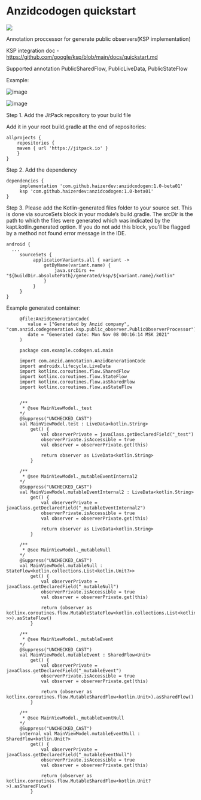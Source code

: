 # Anzidcodogen quickstart
[![](https://jitpack.io/v/haizerdev/anzidcodogen.svg)](https://jitpack.io/#haizerdev/anzidcodogen)

Annotation proccessor for generate public observers(KSP implementation)

KSP integration doc - https://github.com/google/ksp/blob/main/docs/quickstart.md

Supported annotation PublicSharedFlow, PublicLiveData, PublicStateFlow

Example:

![image](https://user-images.githubusercontent.com/46586567/135762439-e910d9ec-f226-4013-a3f7-76a333c95bdd.png)

![image](https://user-images.githubusercontent.com/46586567/135758163-657b2a5a-19bb-49b4-a1e3-a2b0378895b8.png)


Step 1. Add the JitPack repository to your build file

Add it in your root build.gradle at the end of repositories:

	allprojects {
	    repositories {
		maven { url 'https://jitpack.io' }
	    }
	}
  Step 2. Add the dependency

	dependencies {
	     implementation 'com.github.haizerdev:anzidcodogen:1.0-beta01'
	     ksp 'com.github.haizerdev:anzidcodogen:1.0-beta01'
	}
	
Step 3. Please add the Kotlin-generated files folder to your source set. 
This is done via sourceSets block in your module’s build.gradle. 
The srcDir is the path to which the files were generated which was indicated by the kapt.kotlin.generated option.
If you do not add this block, you’ll be flagged by a method not found error message in the IDE.

    android {
      ...
         sourceSets {
              applicationVariants.all { variant ->
                  getByName(variant.name) {
                      java.srcDirs += "${buildDir.absolutePath}/generated/ksp/${variant.name}/kotlin"
                  }
              }
         }
    }


Example generated container: 
    
         @file:AnzidGenerationCode(
            value = ["Generated by Anzid company", "com.anzid.codegeneration.ksp.public_observer.PublicObserverProcessor"],
            date = "Generated date: Mon Nov 08 00:16:14 MSK 2021"
         )
    
         package com.example.codogen.ui.main
    
         import com.anzid.annotation.AnzidGenerationCode
         import androidx.lifecycle.LiveData
         import kotlinx.coroutines.flow.SharedFlow
         import kotlinx.coroutines.flow.StateFlow
         import kotlinx.coroutines.flow.asSharedFlow
         import kotlinx.coroutines.flow.asStateFlow
    
    
         /**
          * @see MainViewModel._test
         */
         @Suppress("UNCHECKED_CAST")
         val MainViewModel.test : LiveData<kotlin.String>
             get() {
                 val observerPrivate = javaClass.getDeclaredField("_test")
                 observerPrivate.isAccessible = true
                 val observer = observerPrivate.get(this)
    
                 return observer as LiveData<kotlin.String>
             }
    
         /**
          * @see MainViewModel._mutableEventInternal2
         */
         @Suppress("UNCHECKED_CAST")
         val MainViewModel.mutableEventInternal2 : LiveData<kotlin.String>
             get() {
                 val observerPrivate = javaClass.getDeclaredField("_mutableEventInternal2")
                 observerPrivate.isAccessible = true
                 val observer = observerPrivate.get(this)
    
                 return observer as LiveData<kotlin.String>
             }
    
         /**
          * @see MainViewModel._mutableNull
         */
         @Suppress("UNCHECKED_CAST")
         val MainViewModel.mutableNull : StateFlow<kotlin.collections.List<kotlin.Unit?>>
             get() {
                 val observerPrivate = javaClass.getDeclaredField("_mutableNull")
                 observerPrivate.isAccessible = true
                 val observer = observerPrivate.get(this)
    
                 return (observer as kotlinx.coroutines.flow.MutableStateFlow<kotlin.collections.List<kotlin.Unit?>>).asStateFlow()
             }
    
         /**
          * @see MainViewModel._mutableEvent
         */
         @Suppress("UNCHECKED_CAST")
         val MainViewModel.mutableEvent : SharedFlow<Unit>
             get() {
                 val observerPrivate = javaClass.getDeclaredField("_mutableEvent")
                 observerPrivate.isAccessible = true
                 val observer = observerPrivate.get(this)
    
                 return (observer as kotlinx.coroutines.flow.MutableSharedFlow<kotlin.Unit>).asSharedFlow()
             }
    
         /**
          * @see MainViewModel._mutableEventNull
         */
         @Suppress("UNCHECKED_CAST")
         internal val MainViewModel.mutableEventNull : SharedFlow<kotlin.Unit?>
             get() {
                 val observerPrivate = javaClass.getDeclaredField("_mutableEventNull")
                 observerPrivate.isAccessible = true
                 val observer = observerPrivate.get(this)
    
                 return (observer as kotlinx.coroutines.flow.MutableSharedFlow<kotlin.Unit?>).asSharedFlow()
             }

